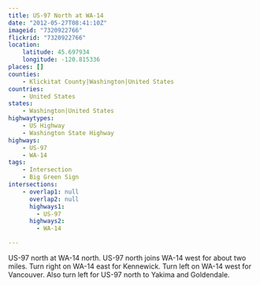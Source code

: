```yaml
---
title: US-97 North at WA-14
date: "2012-05-27T08:41:10Z"
imageid: "7320922766"
flickrid: "7320922766"
location:
    latitude: 45.697934
    longitude: -120.815336
places: []
counties:
    - Klickitat County|Washington|United States
countries:
    - United States
states:
    - Washington|United States
highwaytypes:
    - US Highway
    - Washington State Highway
highways:
    - US-97
    - WA-14
tags:
    - Intersection
    - Big Green Sign
intersections:
    - overlap1: null
      overlap2: null
      highways1:
        - US-97
      highways2:
        - WA-14

---
```

US-97 north at WA-14 north.  US-97 north joins WA-14 west for about two miles.  Turn right on WA-14 east for Kennewick.  Turn left on WA-14 west for Vancouver.  Also turn left for US-97 north to Yakima and Goldendale.